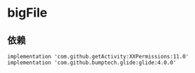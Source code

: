 # bigFile

## 依赖
```
implementation 'com.github.getActivity:XXPermissions:11.0'
implementation 'com.github.bumptech.glide:glide:4.0.0'
```
